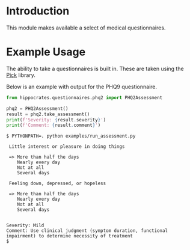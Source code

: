 # Introduction
This module makes available a select of medical questionnaires.

# Example Usage
The ability to take a questionnaires is built in. These are taken using the
[Pick](https://github.com/wong2/pick) library.

Below is an example with output for the PHQ9 questionnaire.
```python
from hippocrates.questionnaires.phq2 import PHQ2Assessment

phq2 = PHQ2Assessment()
result = phq2.take_assessment()
print(f'Severity: {result.severity}')
print(f'Comment: {result.comment}')
```

```
$ PYTHONPATH=. python examples/run_assessment.py

 Little interest or pleasure in doing things

 => More than half the days
    Nearly every day
    Not at all
    Several days

 Feeling down, depressed, or hopeless

 => More than half the days
    Nearly every day
    Not at all
    Several days


Severity: Mild
Comment: Use clinical judgment (symptom duration, functional impairment) to determine necessity of treatment
$
```
